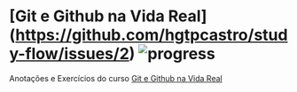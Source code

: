 # **[Git e Github na Vida Real]**(https://github.com/hgtpcastro/study-flow/issues/2) ![progress](http://progressed.io/bar/100?title=completed "progress")
Anotações e Exercícios do curso [Git e Github na Vida Real](https://www.udemy.com/git-e-github-na-vida-real/)
